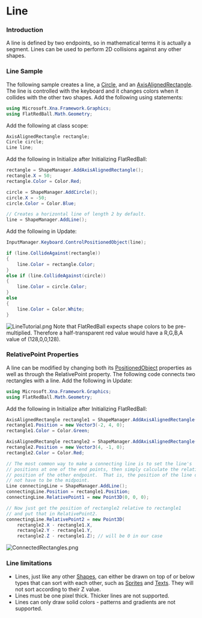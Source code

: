 # Line

### Introduction

A line is defined by two endpoints, so in mathematical terms it is actually a segment. Lines can be used to perform 2D collisions against any other shapes.

### Line Sample

The following sample creates a line, a [Circle](../circle/), and an [AxisAlignedRectangle](../shapecollection/axisalignedrectangles.md). The line is controlled with the keyboard and it changes colors when it collides with the other two shapes. Add the following using statements:

```csharp
using Microsoft.Xna.Framework.Graphics;
using FlatRedBall.Math.Geometry;
```

Add the following at class scope:

```csharp
AxisAlignedRectangle rectangle;
Circle circle;
Line line;
```

Add the following in Initialize after Initializing FlatRedBall:

```csharp
rectangle = ShapeManager.AddAxisAlignedRectangle();
rectangle.X = 50;
rectangle.Color = Color.Red;

circle = ShapeManager.AddCircle();
circle.X = -50;
circle.Color = Color.Blue;

// Creates a horizontal line of length 2 by default.
line = ShapeManager.AddLine();
```

Add the following in Update:

```csharp
InputManager.Keyboard.ControlPositionedObject(line);

if (line.CollideAgainst(rectangle))
{
    line.Color = rectangle.Color;
}
else if (line.CollideAgainst(circle))
{
    line.Color = circle.Color;
}
else
{
    line.Color = Color.White;
}
```

![LineTutorial.png](../../../../../.gitbook/assets/migrated\_media-LineTutorial.png) Note that FlatRedBall expects shape colors to be pre-multiplied. Therefore a half-transparent red value would have a R,G,B,A value of (128,0,0,128).

### RelativePoint Properties

A line can be modified by changing both its [PositionedObject](../../../../../frb/docs/index.php) properties as well as through the RelativePoint property. The following code connects two rectangles with a line. Add the following in Update:

```csharp
using Microsoft.Xna.Framework.Graphics;
using FlatRedBall.Math.Geometry;
```

Add the following in Initialize after Initializing FlatRedBall:

```csharp
AxisAlignedRectangle rectangle1 = ShapeManager.AddAxisAlignedRectangle();
rectangle1.Position = new Vector3(-2, 4, 0);
rectangle1.Color = Color.Green;

AxisAlignedRectangle rectangle2 = ShapeManager.AddAxisAlignedRectangle();
rectangle2.Position = new Vector3(4, -1, 0);
rectangle2.Color = Color.Red;

// The most common way to make a connecting line is to set the line's
// positions at one of the end points, then simply calculate the relative
// position of the other endpoint.  That is, the position of the line does
// not have to be the midpoint.
Line connectingLine = ShapeManager.AddLine();
connectingLine.Position = rectangle1.Position;
connectingLine.RelativePoint1 = new Point3D(0, 0, 0);

// Now just get the position of rectangle2 relative to rectangle1
// and put that in RelativePoint2.
connectingLine.RelativePoint2 = new Point3D(
    rectangle2.X - rectangle1.X,
    rectangle2.Y - rectangle1.Y,
    rectangle2.Z - rectangle1.Z); // will be 0 in our case
```

![ConnectedRectangles.png](../../../../../.gitbook/assets/migrated\_media-ConnectedRectangles.png)

### Line limitations

* Lines, just like any other [Shapes](../../../../../frb/docs/index.php), can either be drawn on top of or below types that can sort with each other, such as [Sprites](../../../../../frb/docs/index.php) and [Texts](../../../../../frb/docs/index.php). They will not sort according to their Z value.
* Lines must be one pixel thick. Thicker lines are not supported.
* Lines can only draw solid colors - patterns and gradients are not supported.
